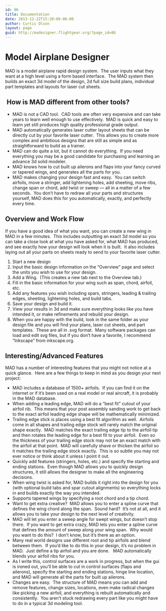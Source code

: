 ```yaml
---
id: 86
title: Documentation
date: 2013-12-22T15:20:09-06:00
author: Curtis Olson
layout: page
guid: http://madesigner.flightgear.org/?page_id=86
---
```

# Model Airplane Designer

MAD is a model airplane rapid design system.  The user inputs what they want at a high level using a form based interface.  The MAD system then builds an exact 3d model of the design, 2d full size build plans, individual part templates and layouts for laser cut sheets.

##  How is MAD different from other tools?

  * MAD is not a CAD tool.  CAD tools are often very expensive and can take years to learn well enough to use effectively.  MAD is quick and easy to learn yet still produces high quality professional grade output.
  * MAD automatically generates laser cutter layout sheets that can be directly cut by your favorite laser cutter.  This allows you to create more complex and ambitious designs that are still as simple and as straightforward to build as a trainer.
  * MAD can do quite a lot, but it cannot do everything.  If you need everything you may be a good candidate for purchasing and learning an advance 3d solid modeler.
  * MAD knows how to cut built up ailerons and flaps into your fancy curved or tapered wings, and generates all the parts for you.
  * MAD makes changing your design fast and easy.  You can switch airfoils, move a stringer, add lightening holes, add sheeting, move ribs, change span or chord, add twist or sweep &#8212; all in a matter of a few seconds.  You don&#8217;t have to redraw all your parts and structures yourself, MAD does this for you automatically, exactly, and perfectly every time.

## Overview and Work Flow

If you have a good idea of what you want, you can create a new wing in MAD in a few minutes.  This includes outputting an exact 3d model so you can take a close look at what you have asked for, what MAD has produced, and see exactly how your design will look when it is built.  It also includes laying out all your parts on sheets ready to send to your favorite laser cutter.

  1. Start a new design
  2. Input the basic design information on the &#8220;Overview&#8221; page and select the units you wish to use for your design.
  3. Add a Wing.  (This creates a new tab next to the Overview tab.)
  4. Fill in the basic information for your wing such as span, chord, airfoil, etc.
  5. Add any features you wish including spars, stringers, leading & trailing edges, sheeting, lightening holes, and build tabs.
  6. Save your design and build it.
  7. View your results in 3d and make sure everything looks like you have intended it, or make refinements and rebuild your design.
  8. When you are happy with the build, look in the same folder as your design file and you will find your plans, laser cut sheets, and part templates.  These are all in .svg format.  Many software packages can load and edit svg files, but if you don&#8217;t have a favorite, I recommend &#8220;Inkscape&#8221; from inkscape.org.

## Interesting/Advanced Features

MAD has a number of interesting features that you might not notice at a quick glance.  Here are a few things to keep in mind as you design your next project:

  * MAD includes a database of 1500+ airfoils.  If you can find it on the internet or if it&#8217;s been used on a real model or real aircraft, it is probably in the MAD database.
  * When adding a leading edge, MAD will do a &#8220;best fit&#8221; cutout of your airfoil rib.  This means that your post assembly sanding work to get back to the exact airfoil leading edge shape will be mathematically minimized.
  * Trailing edge stick is places using a best fit algorithm as well.  Airfoils come in all shapes and trailing edge stock will rarely match the original shape exactly.  MAD matches the exact trailing edge tip to the airfoil tip and then rotates the leading edge for a best fit to your airfoil.  Even so the thickness of your trailing edge stock may not be an exact match with the airfoil at that point.  MAD will carefully shave or thicken the airfoil so it matches the trailing edge stock exactly.  This is so subtle you may not ever notice or think about it unless I point it out.
  * Quickly add features (stringers, holes, etc.) and specify the starting and ending stations.  Even though MAD allows you to quickly design structures, it still allows the designer to make all the engineering decisions.
  * When wing twist is asked for, MAD builds it right into the design for you (with optional build tabs and spar cutout alignments) so everything locks in and builds exactly the way you intended.
  * Supports tapered wings by specifying a root chord and a tip chord.
  * Want to get extra creative?  MAD allows you to enter a spline curve that defines the wing chord along the span.  Sound hard?  It&#8217;s not at all, and it allows you to take your design to the next level of creativity.
  * MAD will let you enter a sweep angle for swept wings, but doesn&#8217;t stop there.  If you want to get extra crazy, MAD lets you enter a spline curve that defines the amount of sweep along your wing span.  Why would you want to do this?  I don&#8217;t know, but it&#8217;s there as an option.
  * Many real world designs use different root and tip airfoils and blend between them.  If you&#8217;d like to do this in your design, it&#8217;s no problem in MAD.  Just define a tip airfoil and you are done.   MAD automatically blends your airfoil ribs for you.
  * As I write this, control surfaces are a work in progress, but when the gui is ironed out, you&#8217;ll be able to cut in control surfaces (flaps and ailerons), specify the starting and ending stations, hinge line location, and MAD will generate all the parts for built up ailerons.
  * Changes are easy.  The structure of MAD means you can add and remove features, change sizes, locations, even make radical changes like picking a new airfoil, and everything is rebuilt automatically and consistently.  You aren&#8217;t stuck redrawing every part like you might have to do in a typical 3d modeling tool.
